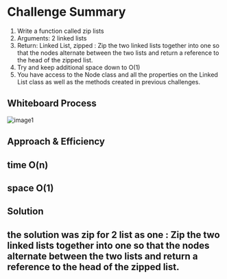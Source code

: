 # Challenge Summary
<!-- Description of the challenge -->
1. Write a function called zip lists
2. Arguments: 2 linked lists
3. Return: Linked List, zipped : Zip the two linked lists together into one so that the nodes alternate between the two lists and return a reference to the head of the zipped list.
4. Try and keep additional space down to O(1)
5. You have access to the Node class and all the properties on the Linked List class as well as the methods created in previous challenges.
## Whiteboard Process
<!-- Embedded whiteboard image -->
![image1](zip_two_linked_lists.png)

## Approach & Efficiency
<!-- What approach did you take? Why? What is the Big O space/time for this approach? -->
## time O(n)
## space O(1)
## Solution
<!-- Show how to run your code, and examples of it in action -->

## the solution was zip for 2 list as one :  Zip the two linked lists together into one so that the nodes alternate between the two lists and return a reference to the head of the zipped list.

